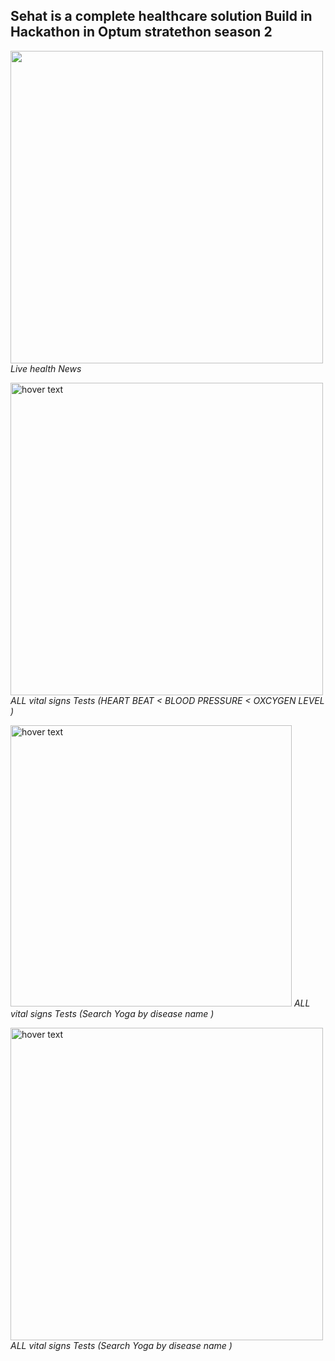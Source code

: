 ## Sehat is a complete healthcare solution Build in Hackathon in Optum stratethon season 2 
<p align="center">
  <p>
   <img src="https://user-images.githubusercontent.com/47109963/103939821-68a8e780-5152-11eb-9dea-97c06dc73a01.jpg" width="500" title=""> 
    <em>Live health News</em>
</p>
 
   <p>
   <img src="https://user-images.githubusercontent.com/47109963/103939889-84ac8900-5152-11eb-95ae-263e742bc6ab.jpg" width="500" title="hover text">
    <em>ALL vital signs Tests (HEART BEAT < BLOOD PRESSURE < OXCYGEN LEVEL )</em>
</p>
   <p>
  <img src="https://user-images.githubusercontent.com/47109963/103939932-91c97800-5152-11eb-9e52-deb2ef3f5710.jpg" width="450" title="hover text">
    <em>ALL vital signs Tests (Search Yoga by disease name )</em>
</p>
  <p>
 <img src="https://user-images.githubusercontent.com/47109963/103939949-9c840d00-5152-11eb-83d3-9d34a9a0dee8.jpg" width="500" title="hover text">
    <em>ALL vital signs Tests (Search Yoga by disease name )</em>
</p>
  
   

  </p> 
